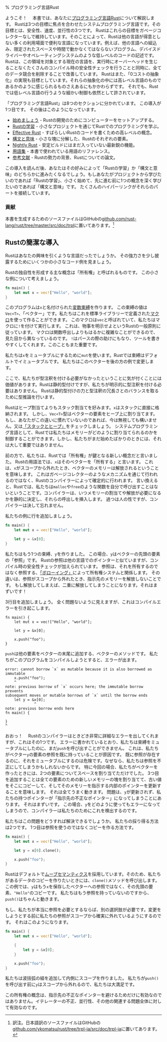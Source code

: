 % プログラミング言語Rust

ようこそ！　
本書では、あなたに[プログラミング言語Rust][rust]について解説します。
Rustは3つの目標に焦点を合わせたシステムプログラミング言語です。その目標とは、安全性、速度、並行性の3つです。
Rustはこれらの目標をガベージコレクターなしで維持しています。そのことによって、Rustは他の言語が得意としない多くの利用場面で便利な言語になっています。例えば、他の言語への組込み、限定されたスペースや時間で動かなくてはならないプログラム、デバイスドライバーやオペレーティングシステムのような低レベルのコードの記述です。
Rustは、この領域を対象とする現在の言語を、実行時にオーバーヘッドを生じることなくたくさんのコンパイル時の安全性チェックを行うことと同時に、全てのデータ競合を削除することで改善しています。
Rustはまた、「0コストの抽象化」の実現も目標としています。それらの抽象化の中には高レベル言語のものであるかのように感じられるものさえあるにもかかわらずです。
それでも、Rustでは低レベル言語の行うような細かい制御も依然として許されています。

[rust]: https://www.rust-lang.org

「プログラミング言語Rust」は8つのセクションに分かれています。
この導入が1つ目です。
その後はこのようになっています。

* [始めましょう][gs] - Rustの開発のためにコンピューターをセットアップする。
* [Rustの学習][lr] - 小さなプロジェクトを通じてRustでのプログラミングを学ぶ。
* [Effective Rust][er] - すばらしいRustのコードを書くための高レベルの概念。
* [構文と意味][ss] - 小さな塊に分解した、Rustのそれぞれの要素。
* [Nightly Rust][nr] - 安定ビルドにはまだ入っていない最新鋭の機能。
* [用語集][gl] - 本書で使われている用語のリファレンス。
* [参考文献][bi] - Rustの勢力の背景、Rustについての論文。

[gs]: getting-started.html
[lr]: learn-rust.html
[er]: effective-rust.html
[ss]: syntax-and-semantics.html
[nr]: nightly-rust.html
[gl]: glossary.html
[bi]: bibliography.html

この導入を読んだ後、あなたはその好みによって「Rustの学習」か「構文と意味」のどちらかに進みたくなるでしょう。もしあなたがプロジェクトから学びたいのであれば「Rustの学習」、小さく始めて、先に進む前に1つの概念を深く学びたいのであれば「構文と意味」です。
たくさんのハイパーリンクがそれらのパートを接続しています。

### 貢献

本書を生成するためのソースファイルはGitHubの[github.com/rust-lang/rust/tree/master/src/doc/trpl](https://github.com/rust-lang/rust/tree/master/src/doc/trpl)に置いてあります。[^trpl-ja]

[^trpl-ja]: 訳注。日本語訳のソースファイルはGitHubの[github.com/ykomatsu/rust/tree/trpl-ja/src/doc/trpl-ja](https://github.com/ykomatsu/rust/tree/trpl-ja/src/doc/trpl-ja)に置いてあります。

## Rustの簡潔な導入

Rustはあなたの興味を引くような言語だったでしょうか。
その強力さを少し披露するためにいくつかの小さなコード例を見ましょう。

Rustの独自性を形成する主な概念は「所有権」と呼ばれるものです。
この小さな例について考えましょう。

```rust
fn main() {
    let mut x = vec!["Hello", "world"];
}
```

このプログラムは`x`と名付けられた[変数束縛][var]を作ります。
この束縛の値は`Vec<T>`、「ベクター」です。私たちはこれを標準ライブラリーで定義された[マクロ][macro]を使って作ることができます。
このマクロは`vec`と呼ばれていて、私たちはマクロに`!`を付けて実行します。
これは、物事を明示せよというRustの一般原則に従っています。
マクロは関数呼出しよりもはるかに複雑なことができるので、見た目から異なっているのです。
`!`はパースの際の助けにもなり、ツールを書きやすくしてくれます。このこともまた重要です。

私たちは`x`をミュータブルにするために`mut`を使います。Rustでは束縛はデフォルトでイミュータブルです。
私たちはこのベクターを後の方の例で変更します。

ここで、私たちが型注釈を付ける必要がなかったということに気が付くことには価値があります。Rustは静的型付けですが、私たちが明示的に型注釈を付ける必要はありません。
Rustは静的型付けの力と型注釈の冗長さとのバランスを取るために型推論を行います。

Rustはヒープ割当てよりもスタック割当てを好みます。`x`はスタックに直接に格納されます。
しかし、`Vec<T>`型はベクターの要素をヒープ上に割り当てます。
もし、あなたがこの違いに慣れていないのであれば、今は無視しても構いません。又は[「スタックとヒープ」][heap]をチェックしましょう。
システムプログラミング言語として、Rustでは私たちはメモリーがどのように割り当てられるのかを制御することができます。しかし、私たちがまだ始めたばかりのときには、それは大して重要ではありません。

[var]: variable-bindings.html
[macro]: macros.html
[heap]: the-stack-and-the-heap.html

前の方で、私たちは、Rustでは「所有権」が鍵となる新しい概念だと言いました。
Rustの用語法では、`x`はそのベクターを「所有する」と言います。
これは、`x`がスコープから外れたとき、ベクターのメモリーは解放されるということを意味します。
これはガベージコレクターのようなメカニズムを通じて行われるのではなく、Rustのコンパイラーによって確定的に行われます。
言い換えると、Rustでは、私たちは`malloc`や`free`のような関数を自分で呼び出すことはないということです。コンパイラーは、いつメモリーの割当てや解放が必要になるかを静的に決定し、それらの呼出しを挿入します。
過つは人の性ですが、コンパイラーは決して忘れません。

私たちの例に行を追加しましょう。

```rust
fn main() {
    let mut x = vec!["Hello", "world"];

    let y = &x[0];
}
```

私たちはもう1つの束縛、`y`を作りました。
この場合、`y`はベクターの先頭の要素の「参照」です。
Rustの参照は他の言語でのポインターと似ていますが、コンパイル時の安全性チェックが加えられています。
参照は、それを所有するのではなく参照する、[「ボローイング」][borrowing]によって所有権システムと関係します。
その違いは、参照がスコープから外れたとき、指示先のメモリーを解放しないことです。
もし解放してしまえば、二重に解放してしまうことになります。それはまずいです！　

[borrowing]: references-and-borrowing.html

3行目を追加しましょう。
全く問題ないように見えますが、これはコンパイルエラーを引き起こします。

```rust,ignore
fn main() {
    let mut x = vec!["Hello", "world"];

    let y = &x[0];

    x.push("foo");
}
```

`push`は他の要素をベクターの末尾に追加する、ベクターのメソッドです。
私たちがこのプログラムをコンパイルしようとすると、エラーが出ます。

```text
error: cannot borrow `x` as mutable because it is also borrowed as immutable
    x.push("foo");
    ^
note: previous borrow of `x` occurs here; the immutable borrow prevents
subsequent moves or mutable borrows of `x` until the borrow ends
    let y = &x[0];
             ^
note: previous borrow ends here
fn main() {

}
^
```

おおっ！　
Rustのコンパイラーはときどき非常に詳細なエラーを出してくれますが、これはその1つです。
エラーに書かれているとおり、私たちは束縛をミュータブルにしたのに、まだ`push`を呼び出すことができません。
これは、私たちがベクター`y`の要素の参照を既に持っていることが原因です。
既に参照が存在するのに、それをミュータブルにするのは危険です。なぜなら、私たちは参照を不正にしてしまうかもしれないからです。
特に今回の場合、私たちがベクターを作ったときには、2つの要素についてスペースを割り当てただけでした。
3つ目を追加することは全ての要素のための新しいメモリーの塊を割り当てて、古い値をそこにコピーして、そしてそのメモリーを指示する内部のポインターを更新することを意味します。
それは全てうまく動きます。
問題は、`y`が更新されず、私たちの持つポインターが「指示先の不正なポインター」になってしまうことにあります。
それはまずいです。
この場合、`y`をどのように使ってもエラーになってしまうので、コンパイラーは私たちのためにこれを検出するのです。

私たちはこの問題をどうすれば解決できるでしょうか。
私たちの採り得る方法は2つです。
1つ目は参照を使うのではなくコピーを作る方法です。

```rust
fn main() {
    let mut x = vec!["Hello", "world"];

    let y = x[0].clone();

    x.push("foo");
}
```

Rustはデフォルトで[ムーブセマンティクス][move]を採用しています。そのため、私たちがあるデータのコピーを作りたいときには、`clone()`メソッドを呼び出します。
この例では、`y`はもう`x`を保存したベクターへの参照ではなく、その先頭の要素、`"Hello"`のコピーです。
私たちはもう参照を持っていないのですから、`push()`はちゃんと動きます。

[move]: ownership.html#move-semantics

もし、私たちが本当に参照を必要とするならば、別の選択肢が必要です。変更をしようとする前に私たちの参照がスコープから確実に外れているようにするのです。
それはこのようになります。

```rust
fn main() {
    let mut x = vec!["Hello", "world"];

    {
        let y = &x[0];
    }

    x.push("foo");
}
```

私たちは波括弧の組を追加して内側にスコープを作りました。
私たちが`push()`を呼び出す前に`y`はスコープから外れるので、私たちは大満足です。

この所有権の概念は、指示先の不正なポインターを避けるためだけに有効なのではありません。イテレーターの不正、並行性、その他の関連する問題全体に対して有効なのです。
